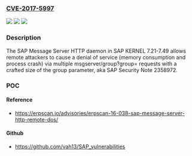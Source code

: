 ### [CVE-2017-5997](https://cve.mitre.org/cgi-bin/cvename.cgi?name=CVE-2017-5997)
![](https://img.shields.io/static/v1?label=Product&message=n%2Fa&color=blue)
![](https://img.shields.io/static/v1?label=Version&message=n%2Fa&color=blue)
![](https://img.shields.io/static/v1?label=Vulnerability&message=n%2Fa&color=brighgreen)

### Description

The SAP Message Server HTTP daemon in SAP KERNEL 7.21-7.49 allows remote attackers to cause a denial of service (memory consumption and process crash) via multiple msgserver/group?group= requests with a crafted size of the group parameter, aka SAP Security Note 2358972.

### POC

#### Reference
- https://erpscan.io/advisories/erpscan-16-038-sap-message-server-http-remote-dos/

#### Github
- https://github.com/vah13/SAP_vulnerabilities

